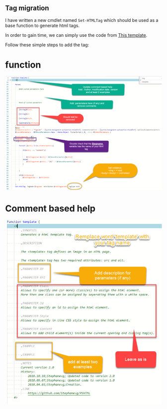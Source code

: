 ## Tag migration

I have written a new cmdlet named `Set-HTMLTag` which should be used as a base function to generate html tags.

In order to gain time, we can simply use the code from [This template](./Tag_Template.ps1).

Follow these simple steps to add the tag:


# function

![Tag_template](./Tag_template.png)

# Comment based help

![Comment based help](./CommentBasedHelp.png)

